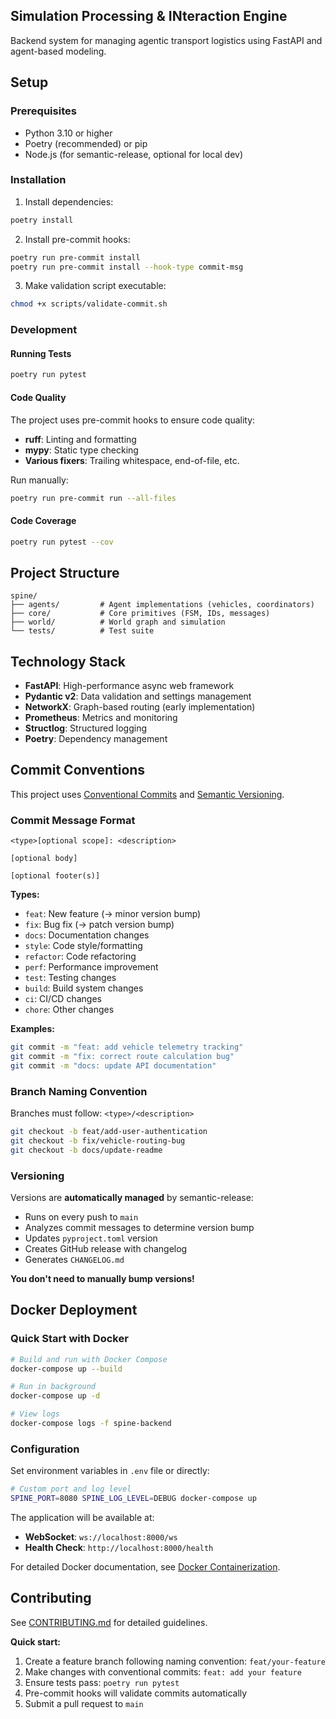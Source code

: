 ## Simulation Processing & INteraction Engine

Backend system for managing agentic transport logistics using FastAPI and agent-based modeling.

## Setup

### Prerequisites

- Python 3.10 or higher
- Poetry (recommended) or pip
- Node.js (for semantic-release, optional for local dev)

### Installation

1. Install dependencies:
```bash
poetry install
```

2. Install pre-commit hooks:
```bash
poetry run pre-commit install
poetry run pre-commit install --hook-type commit-msg
```

3. Make validation script executable:
```bash
chmod +x scripts/validate-commit.sh
```

### Development

#### Running Tests

```bash
poetry run pytest
```

#### Code Quality

The project uses pre-commit hooks to ensure code quality:
- **ruff**: Linting and formatting
- **mypy**: Static type checking
- **Various fixers**: Trailing whitespace, end-of-file, etc.

Run manually:
```bash
poetry run pre-commit run --all-files
```

#### Code Coverage

```bash
poetry run pytest --cov
```

## Project Structure

```
spine/
├── agents/         # Agent implementations (vehicles, coordinators)
├── core/           # Core primitives (FSM, IDs, messages)
├── world/          # World graph and simulation
└── tests/          # Test suite
```

## Technology Stack

- **FastAPI**: High-performance async web framework
- **Pydantic v2**: Data validation and settings management
- **NetworkX**: Graph-based routing (early implementation)
- **Prometheus**: Metrics and monitoring
- **Structlog**: Structured logging
- **Poetry**: Dependency management

## Commit Conventions

This project uses [Conventional Commits](https://www.conventionalcommits.org/) and [Semantic Versioning](https://semver.org/).

### Commit Message Format

```
<type>[optional scope]: <description>

[optional body]

[optional footer(s)]
```

**Types:**
- `feat`: New feature (→ minor version bump)
- `fix`: Bug fix (→ patch version bump)
- `docs`: Documentation changes
- `style`: Code style/formatting
- `refactor`: Code refactoring
- `perf`: Performance improvement
- `test`: Testing changes
- `build`: Build system changes
- `ci`: CI/CD changes
- `chore`: Other changes

**Examples:**
```bash
git commit -m "feat: add vehicle telemetry tracking"
git commit -m "fix: correct route calculation bug"
git commit -m "docs: update API documentation"
```

### Branch Naming Convention

Branches must follow: `<type>/<description>`

```bash
git checkout -b feat/add-user-authentication
git checkout -b fix/vehicle-routing-bug
git checkout -b docs/update-readme
```

### Versioning

Versions are **automatically managed** by semantic-release:
- Runs on every push to `main`
- Analyzes commit messages to determine version bump
- Updates `pyproject.toml` version
- Creates GitHub release with changelog
- Generates `CHANGELOG.md`

**You don't need to manually bump versions!**

## Docker Deployment

### Quick Start with Docker

```bash
# Build and run with Docker Compose
docker-compose up --build

# Run in background
docker-compose up -d

# View logs
docker-compose logs -f spine-backend
```

### Configuration

Set environment variables in `.env` file or directly:

```bash
# Custom port and log level
SPINE_PORT=8080 SPINE_LOG_LEVEL=DEBUG docker-compose up
```

The application will be available at:
- **WebSocket**: `ws://localhost:8000/ws`
- **Health Check**: `http://localhost:8000/health`

For detailed Docker documentation, see [Docker Containerization](docs/modules/docker.md).

## Contributing

See [CONTRIBUTING.md](.github/CONTRIBUTING.md) for detailed guidelines.

**Quick start:**
1. Create a feature branch following naming convention: `feat/your-feature`
2. Make changes with conventional commits: `feat: add your feature`
3. Ensure tests pass: `poetry run pytest`
4. Pre-commit hooks will validate commits automatically
5. Submit a pull request to `main`
